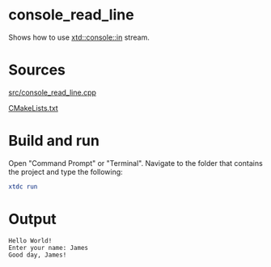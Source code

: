 # console_read_line

Shows how to use [xtd::console::in](../../../../src/xtd.core/include/xtd/basic_console.h) stream.

# Sources

[src/console_read_line.cpp](src/console_read_line.cpp)

[CMakeLists.txt](CMakeLists.txt)

# Build and run

Open "Command Prompt" or "Terminal". Navigate to the folder that contains the project and type the following:

```cmake
xtdc run
```

# Output

```
Hello World!
Enter your name: James
Good day, James!
```
